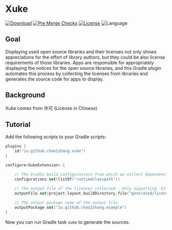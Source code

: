 # Xuke

[![Download](https://img.shields.io/gradle-plugin-portal/v/io.github.chao2zhang.xuke)](https://plugins.gradle.org/plugin/io.github.chao2zhang.xuke)
[![Pre Merge Checks](https://github.com/cortinico/kotlin-gradle-plugin-template/workflows/Pre%20Merge%20Checks/badge.svg)](https://github.com/cortinico/kotlin-gradle-plugin-template/actions?query=workflow%3A%22Pre+Merge+Checks%22)
[![License](https://img.shields.io/github/license/cortinico/kotlin-android-template.svg)](LICENSE)
![Language](https://img.shields.io/github/languages/top/cortinico/kotlin-android-template?color=blue&logo=kotlin)

## Goal
Displaying used open source libraries and their licenses not only shows appreciations for the effort of library authors, but they could be also license requirements of those libraries. Apps are responsible for appropriately displaying the notices for the open source libraries, and this Gradle plugin automates this process by collecting the licenses from libraries and generates the source code for apps to display.

## Background
Xuke comes from 许可 (License in Chinese)

## Tutorial
Add the following scripts to your Gradle scripts:

```kotlin
plugins {
    id("io.github.chao2zhang.xuke")
}

configure<XukeExtension> {

    // The Gradle build configurations from which we collect dependencies
    configurations.set(listOf("runtimeClasspath"))

    // The output file of the licenses collected - Only supporting .kt file as of now
    outputFile.set(project.layout.buildDirectory.file("generated/license/SoftwareLicense.kt"))
    
    // The output package name of the output file
    outputPackage.set("io.github.chao2zhang.example")
}
```

Now you can run Gradle task `xuke` to generate the sources.
